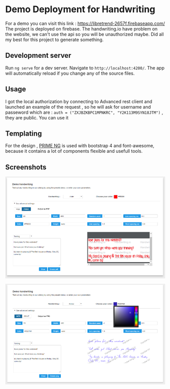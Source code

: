 # Demo Deployment for Handwriting

For a demo you can visit this link : https://libretrend-2657f.firebaseapp.com/
The project is deployed on firebase.
The handwriting.io have problem on the website, we can't use the api so you will be unauthorized maybe.
Did all my best for this project to generate something.

## Development server

Run `ng serve` for a dev server. Navigate to `http://localhost:4200/`. The app will automatically reload if you change any of the source files.

## Usage

I got the local authorization by connecting to Advanced rest client and launched an example of the request , so he will ask for username and passeword which are : `auth = ("ZXJBZKBPC1MPNKRC", "Y2K113M9SYN18JTM")` , they are public. You can use it

## Templating

For the design , [PRIME NG](https://www.primefaces.org/) is used with bootstrap 4 and font-awesome, because it contains a lot of components flexible and usefull tools.

## Screenshots

![Alt text](https://github.com/boubakar-zeineb/handwriting/blob/master/demo/src/assets/CapturePDF.PNG?raw=true "PDF VIEW")


![Alt text](https://github.com/boubakar-zeineb/handwriting/blob/master/demo/src/assets/CapturePNG.PNG?raw=true "PNG VIEW")

